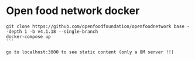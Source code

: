 # Open food network docker

````
git clone https://github.com/openfoodfoundation/openfoodnetwork base --depth 1 -b v4.1.18 --single-branch
docker-compose up
```

go to localhost:3000 to see static content (only a 8M server !!)

